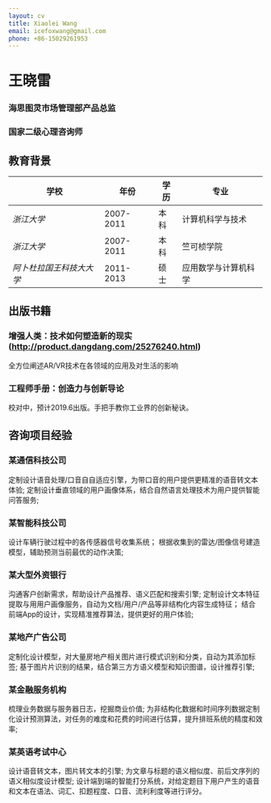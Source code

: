 ```yaml
---
layout: cv
title: Xiaolei Wang
email: icefoxwang@gmail.com
phone: +86-15029261953
---
```

# 王晓雷
### 海思图灵市场管理部产品总监
### 国家二级心理咨询师
<!--
include contact information from the front matter
Supported arguments:
    - homepage: url, text
    - phone
    - email、、{% include cv-contact.html %}

-->


## 教育背景
学校 | 年份| 学历 | 专业
--- | --- | --- | --- 
*浙江⼤学* | 2007-2011 | 本科 | 计算机科学与技术
*浙江⼤学* | 2007-2011 | 本科 | 竺可桢学院
*阿⼘杜拉国王科技⼤大学* | 2011-2013 | 硕⼠ |  应⽤数学与计算机科学

## 出版书籍
### 增强人类：技术如何塑造新的现实 (http://product.dangdang.com/25276240.html)
全方位阐述AR/VR技术在各领域的应用及对生活的影响  
### 工程师手册：创造力与创新导论 
校对中，预计2019.6出版。手把手教你工业界的创新秘诀。

## 咨询项⽬经验
### 某通信科技公司
定制设计语音处理/⼝音⾃自适应引擎，为带口音的⽤户提供更精准的语⾳转⽂本体验; 
定制设计垂直领域的⽤户画像体系，结合自然语⾔处理技术为⽤户提供智能问答服务;
### 某智能科技公司
设计车辆行驶过程中的各传感器信号收集系统；
根据收集到的雷达/图像信号建造模型，辅助预测当前最优的动作决策; 
### 某⼤型外资银⾏
沟通客户创新需求，帮助设计产品推荐、语义匹配和搜索引擎;
定制设计⽂本特征提取与⽤用户画像服务，⾃动为⽂档/⽤户/产品等非结构化内容生成特征；
结合前端App的设计，实现精准推荐算法，提供更好的⽤户体验; 
### 某地产⼴告公司
定制化设计模型，对⼤量房地产相关图⽚进行模式识别和分类，自动为其添加标签; 
基于图⽚片识别的结果，结合第三⽅方语义模型和知识图谱，设计推荐引擎;
### 某金融服务机构
梳理业务数据与服务器日志，挖掘商业价值;
为⾮结构化数据和时间序列数据定制化设计预测算法，对任务的难度和花费的时间进行估算，提升排班系统的精度和效率;
### 某英语考试中⼼
设计语⾳转⽂本，图片转⽂本的引擎;
为⽂章与标题的语义相似度、前后⽂序列的语义相似度设计模型;
设计端到端的智能打分系统，对给定题目下用户产生的语⾳和⽂本在语法、词汇、扣题程度、⼝音、流利利度等进行评分。


